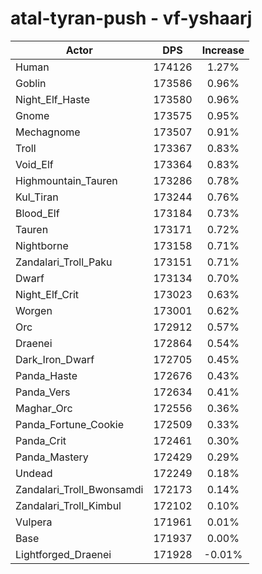 # atal-tyran-push - vf-yshaarj
| Actor | DPS | Increase |
|---|:---:|:---:|
|Human|174126|1.27%|
|Goblin|173586|0.96%|
|Night_Elf_Haste|173580|0.96%|
|Gnome|173575|0.95%|
|Mechagnome|173507|0.91%|
|Troll|173367|0.83%|
|Void_Elf|173364|0.83%|
|Highmountain_Tauren|173286|0.78%|
|Kul_Tiran|173244|0.76%|
|Blood_Elf|173184|0.73%|
|Tauren|173171|0.72%|
|Nightborne|173158|0.71%|
|Zandalari_Troll_Paku|173151|0.71%|
|Dwarf|173134|0.70%|
|Night_Elf_Crit|173023|0.63%|
|Worgen|173001|0.62%|
|Orc|172912|0.57%|
|Draenei|172864|0.54%|
|Dark_Iron_Dwarf|172705|0.45%|
|Panda_Haste|172676|0.43%|
|Panda_Vers|172634|0.41%|
|Maghar_Orc|172556|0.36%|
|Panda_Fortune_Cookie|172509|0.33%|
|Panda_Crit|172461|0.30%|
|Panda_Mastery|172429|0.29%|
|Undead|172249|0.18%|
|Zandalari_Troll_Bwonsamdi|172173|0.14%|
|Zandalari_Troll_Kimbul|172102|0.10%|
|Vulpera|171961|0.01%|
|Base|171937|0.00%|
|Lightforged_Draenei|171928|-0.01%|
